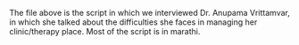 The file above is the script in which we interviewed Dr. Anupama Vrittamvar, in which she talked about the difficulties she faces in managing her clinic/therapy place. Most of the script is in marathi. 
